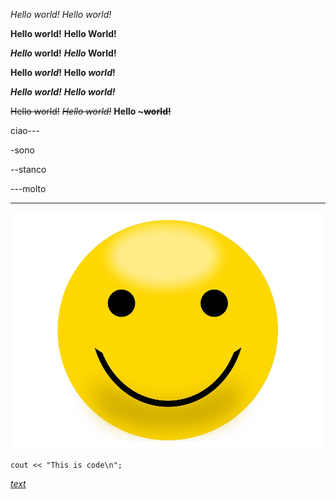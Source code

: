 *Hello world!*
_Hello world!_

**Hello world!**
__Hello World!__

**_Hello_ world!**
__*Hello* World!__

**Hello _world_!**
__Hello *world*!__

***Hello world!***
___Hello world!___

~~Hello world!~~
~~*Hello world!*~~
**Hello ~~~world!~~**

ciao---

-sono

--stanco

---molto

---

![Hello world]( ./hi.jpg "World")

`cout << "This is code\n";`

[*text*]( ./hi.jpg "title")
